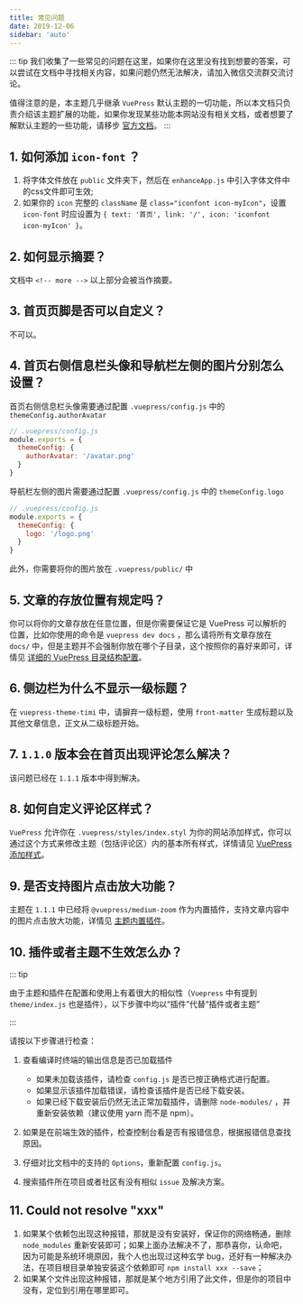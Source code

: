 ```yaml
---
title: 常见问题
date: 2019-12-06
sidebar: 'auto'
---
```


::: tip
我们收集了一些常见的问题在这里，如果你在这里没有找到想要的答案，可以尝试在文档中寻找相关内容，如果问题仍然无法解决，请加入微信交流群交流讨论。

值得注意的是，本主题几乎继承 `VuePress` 默认主题的一切功能，所以本文档只负责介绍该主题扩展的功能，如果你发现某些功能本网站没有相关文档，或者想要了解默认主题的一些功能，请移步 [官方文档](https://v1.vuepress.vuejs.org/zh/theme/default-theme-config.html)。
:::

## 1. 如何添加 `icon-font` ？

1. 将字体文件放在 `public` 文件夹下，然后在 `enhanceApp.js` 中引入字体文件中的css文件即可生效;
2. 如果你的 `icon` 完整的 `className` 是 `class="iconfont icon-myIcon"`，设置 `icon-font` 时应设置为 `{ text: '首页', link: '/', icon: 'iconfont icon-myIcon' }`。

## 2. 如何显示摘要？

文档中 `<!-- more -->` 以上部分会被当作摘要。

<RecoDemo :collapse="true">
<template slot="code-markdown">
  <<< @/example/.vuepress/demo/abstract.md
</template>
</RecoDemo>

## 3. 首页页脚是否可以自定义？

不可以。

## 4. 首页右侧信息栏头像和导航栏左侧的图片分别怎么设置？

首页右侧信息栏头像需要通过配置 `.vuepress/config.js` 中的 `themeConfig.authorAvatar`

``` javascript
// .vuepress/config.js
module.exports = {
  themeConfig: {
    authorAvatar: '/avatar.png'
  }
}
```

导航栏左侧的图片需要通过配置 `.vuepress/config.js` 中的 `themeConfig.logo`

``` javascript
// .vuepress/config.js
module.exports = {
  themeConfig: {
    logo: '/logo.png'
  }
}
```

此外，你需要将你的图片放在 `.vuepress/public/` 中

## 5. 文章的存放位置有规定吗？

你可以将你的文章存放在任意位置，但是你需要保证它是 VuePress 可以解析的位置，比如你使用的命令是 `vuepress dev docs` ，那么请将所有文章存放在 `docs/` 中，但是主题并不会强制你放在哪个子目录，这个按照你的喜好来即可，详情见 [详细的 VuePress 目录结构配置](https://vuepress.vuejs.org/zh/guide/directory-structure.html)。

## 6. 侧边栏为什么不显示一级标题？

在 `vuepress-theme-timi` 中，请摒弃一级标题，使用 `front-matter` 生成标题以及其他文章信息，正文从二级标题开始。

## 7. `1.1.0` 版本会在首页出现评论怎么解决？

该问题已经在 `1.1.1` 版本中得到解决。

## 8. 如何自定义评论区样式？

`VuePress` 允许你在 `.vuepress/styles/index.styl` 为你的网站添加样式，你可以通过这个方式来修改主题（包括评论区）内的基本所有样式，详情请见 [VuePress 添加样式](https://vuepress.vuejs.org/zh/config/#index-styl)。

## 9. 是否支持图片点击放大功能？

主题在 `1.1.1` 中已经将 `@vuepress/medium-zoom` 作为内置插件，支持文章内容中的图片点击放大功能，详情见 [主题内置插件](../plugins/README.md#主题内置插件)。

## 10. 插件或者主题不生效怎么办？

::: tip

由于主题和插件在配置和使用上有着很大的相似性（`Vuepress` 中有提到 `theme/index.js` 也是插件），以下步骤中均以“插件”代替“插件或者主题”

:::

请按以下步骤进行检查：

1. 查看编译时终端的输出信息是否已加载插件

    - 如果未加载该插件，请检查 `config.js` 是否已按正确格式进行配置。
    - 如果显示该插件加载错误，请检查该插件是否已经下载安装。
    - 如果已经下载安装后仍然无法正常加载插件，请删除 `node-modules/` ，并重新安装依赖（建议使用 yarn 而不是 npm）。

2. 如果是在前端生效的插件，检查控制台看是否有报错信息，根据报错信息查找原因。
3. 仔细对比文档中的支持的 `Options`，重新配置 `config.js`。
4. 搜索插件所在项目或者社区有没有相似 `issue` 及解决方案。

## 11. Could not resolve "xxx"

1. 如果某个依赖包出现这种报错，那就是没有安装好，保证你的网络畅通，删除 `node_modules` 重新安装即可；如果上面办法解决不了，那恭喜你，认命吧，因为可能是系统环境原因，我个人也出现过这种玄学 bug，还好有一种解决办法，在项目根目录单独安装这个依赖即可 `npm install xxx --save`；
2. 如果某个文件出现这种报错，那就是某个地方引用了此文件，但是你的项目中没有，定位到引用在哪里即可。
